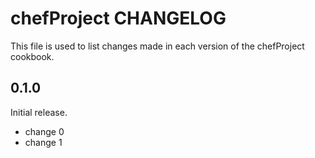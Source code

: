 # chefProject CHANGELOG

This file is used to list changes made in each version of the chefProject cookbook.

## 0.1.0

Initial release.

- change 0
- change 1
